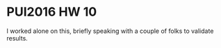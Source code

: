 # PUI2016 HW 10

I worked alone on this, briefly speaking with a couple of folks to validate results.

